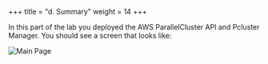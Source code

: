 +++
title = "d. Summary"
weight = 14
+++

In this part of the lab you deployed the AWS ParallelCluster API and Pcluster Manager. You should see a screen that looks like:

![Main Page](pcmanager-first-page.png)